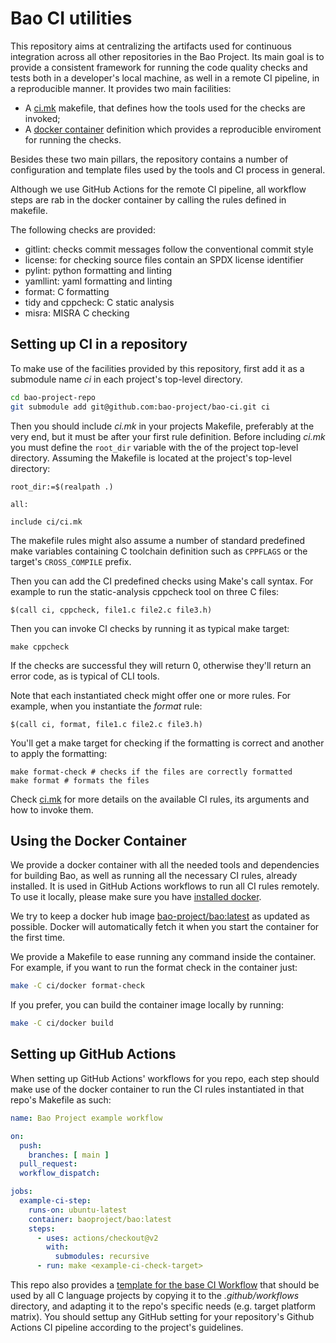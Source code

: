 # Bao CI utilities

This repository aims at centralizing the artifacts used for continuous
integration across all other repositories in the Bao Project. Its main goal is
to provide a consistent framework for running the code quality checks and tests
both in a developer's local machine, as well in a remote CI pipeline, in a
reproducible manner. It provides two main facilities:

- A [ci.mk](ci.mk) makefile, that defines how the tools used for the checks are
  invoked;
- A [docker container](docker/Dockerfile) definition which provides a
reproducible enviroment for running the checks.

Besides these two main pillars, the repository contains a number of configuration
and template files used by the tools and CI process in general.

Although we use GitHub Actions for the remote CI pipeline, all workflow steps
are rab in the docker container by calling the rules defined in makefile.

The following checks are provided:

- gitlint: checks commit messages follow the conventional commit style
- license: for checking source files contain an SPDX license identifier 
- pylint: python formatting and linting
- yamllint: yaml formatting and linting
- format: C formatting
- tidy and cppcheck: C static analysis
- misra: MISRA C checking

## Setting up CI in a repository

To make use of the facilities provided by this repository, first add it as a
submodule name *ci* in each project's top-level directory.

```bash
cd bao-project-repo
git submodule add git@github.com:bao-project/bao-ci.git ci
```

Then you should include *ci.mk* in your projects Makefile, preferably at the
very end, but it must be after your first rule definition. Before including
*ci.mk* you must define the `root_dir` variable with the of the project
top-level directory. Assuming the Makefile is located at the project's top-level
directory:

```make
root_dir:=$(realpath .)

all:

include ci/ci.mk
```

The makefile rules might also assume a number of standard predefined make
variables containing C toolchain definition such as `CPPFLAGS` or the target's
`CROSS_COMPILE` prefix.

Then you can add the CI predefined checks using Make's call syntax. For example
to run the static-analysis cppcheck tool on three C files:

```
$(call ci, cppcheck, file1.c file2.c file3.h)
```

Then you can invoke CI checks by running it as typical make target:

```
make cppcheck
```

If the checks are successful they will return 0, otherwise they'll return an
error code, as is typical of CLI tools.

Note that each instantiated check might offer one or more rules. For example,
when you instantiate the *format* rule:

```
$(call ci, format, file1.c file2.c file3.h)
```

You'll get a make target for checking if the formatting is correct and another
to apply the formatting:

```
make format-check # checks if the files are correctly formatted
make format # formats the files
```

Check [ci.mk](ci.mk) for more details on the available CI rules, its arguments
and how to invoke them.

## Using the Docker Container

We provide a docker container with all the needed tools and dependencies for
building Bao, as well as running all the necessary CI rules, already installed.
It is used in GitHub Actions workflows to run all CI rules remotely. To use it
locally, please make sure you have [installed
docker](https://docs.docker.com/engine/install/).

We try to keep a docker hub image
[bao-project/bao:latest](https://hub.docker.com/repository/docker/baoproject/bao)
as updated as possible. Docker will automatically fetch it when you start the
container for the first time.

We provide a Makefile to ease running any command inside the container. For
example, if you want to run the format check in the container just:

```bash
make -C ci/docker format-check
```

If you prefer, you can build the container image locally by running:

```bash
make -C ci/docker build
```

## Setting up GitHub Actions 

When setting up GitHub Actions' workflows for you repo, each step should make
use of the docker container to run the CI rules instantiated in that repo's
Makefile as such:

```yaml
name: Bao Project example workflow

on:
  push:
    branches: [ main ]
  pull_request:
  workflow_dispatch:

jobs:
  example-ci-step:
    runs-on: ubuntu-latest
    container: baoproject/bao:latest
    steps:
      - uses: actions/checkout@v2
        with:
          submodules: recursive
      - run: make <example-ci-check-target>
```

This repo also provides a [template for the base CI
Workflow](.github/workflows/templates/base.yml) that should be used by all C
language projects by copying it to the *.github/workflows* directory, and
adapting it to the repo's specific needs (e.g. target platform matrix). You
should settup any GitHub setting for your repository's Github Actions CI
pipeline according to the project's guidelines.
